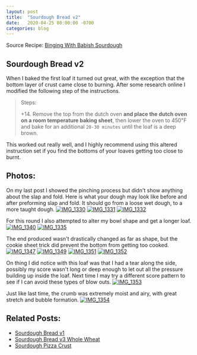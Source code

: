 ```yaml
---
layout: post
title:  "Sourdough Bread v2"
date:   2020-04-25 00:00:00 -0700
categories: blog
---
```


Source Recipe: [Binging With Babish Sourdough](https://basicswithbabish.co/basicsepisodes/sourdough-bread)

Sourdough Bread v2
-
When I baked the first loaf it turned out great, with the exception that the bottom layer of crust came close to burning.
After some research online I modified the following step of the instructions.


> Steps:
>
> +14. Remove the top from the dutch oven **and place the dutch oven on a room temperature baking sheet**, then lower the oven 
to 450℉ and bake for an additional `20-30 minutes` until the loaf is a deep brown.


This worked out really well, and I highly recommend using this altered instruction set if you find the bottoms of your loaves
getting too close to burnt. 


Photos:
-
On my last post I showed the pinching process but didn't show anything about the slap and fold. Here is what your dough
may look like before and after preforming slap and fold. It should go from a loose wet dough, to a more taught dough.
<a data-flickr-embed="true" href="https://www.flickr.com/photos/188265593@N07/49852517866/in/datetaken/" title="IMG_1330"><img src="https://live.staticflickr.com/65535/49852517866_a775380fa7_c.jpg" alt="IMG_1330"></a><script async src="//embedr.flickr.com/assets/client-code.js" charset="utf-8"></script>
<a data-flickr-embed="true" href="https://www.flickr.com/photos/188265593@N07/49851971658/in/datetaken-public/" title="IMG_1331"><img src="https://live.staticflickr.com/31337/49851971658_52ed729ba0_c.jpg"  alt="IMG_1331"></a><script async src="//embedr.flickr.com/assets/client-code.js" charset="utf-8"></script>
<a data-flickr-embed="true" href="https://www.flickr.com/photos/188265593@N07/49852517611/in/datetaken/" title="IMG_1332"><img src="https://live.staticflickr.com/65535/49852517611_27262475e0_c.jpg" alt="IMG_1332"></a><script async src="//embedr.flickr.com/assets/client-code.js" charset="utf-8"></script>

For this round I also attempted to alter my bowl shape and get a longer loaf.
<a data-flickr-embed="true" href="https://www.flickr.com/photos/188265593@N07/49852815082/in/datetaken/" title="IMG_1340"><img src="https://live.staticflickr.com/65535/49852815082_202e8b4cef_c.jpg"  alt="IMG_1340"></a><script async src="//embedr.flickr.com/assets/client-code.js" charset="utf-8"></script>
<a data-flickr-embed="true" href="https://www.flickr.com/photos/188265593@N07/49852517496/in/datetaken/" title="IMG_1335"><img src="https://live.staticflickr.com/65535/49852517496_a32d8c2c41_c.jpg" alt="IMG_1335"></a><script async src="//embedr.flickr.com/assets/client-code.js" charset="utf-8"></script>

The end produced wasn't drastically changed as far as shape, but the cookie sheet trick did prevent the bottom from getting 
too cooked. 
<a data-flickr-embed="true" href="https://www.flickr.com/photos/188265593@N07/49852509296/in/datetaken/" title="IMG_1347"><img src="https://live.staticflickr.com/65535/49852509296_b7a1d594f3_c.jpg" alt="IMG_1347"></a><script async src="//embedr.flickr.com/assets/client-code.js" charset="utf-8"></script>
<a data-flickr-embed="true" href="https://www.flickr.com/photos/188265593@N07/49852516066/in/datetaken/" title="IMG_1349"><img src="https://live.staticflickr.com/65535/49852516066_da8e2870e4_c.jpg" alt="IMG_1349"></a><script async src="//embedr.flickr.com/assets/client-code.js" charset="utf-8"></script>
<a data-flickr-embed="true" href="https://www.flickr.com/photos/188265593@N07/49852807352/in/datetaken/" title="IMG_1351"><img src="https://live.staticflickr.com/65535/49852807352_e2a48fda6f_c.jpg" alt="IMG_1351"></a><script async src="//embedr.flickr.com/assets/client-code.js" charset="utf-8"></script>
<a data-flickr-embed="true" href="https://www.flickr.com/photos/188265593@N07/49852515631/in/datetaken/" title="IMG_1352"><img src="https://live.staticflickr.com/65535/49852515631_f3e28b2d43_c.jpg" alt="IMG_1352"></a><script async src="//embedr.flickr.com/assets/client-code.js" charset="utf-8"></script>

On thing I did notice with this loaf was that I had a tear along the side, possibly my score wasn't long or deep enough 
to let out all the pressure building up inside the loaf. Next time I may try a different score pattern to see if I can 
avoid these types of blow outs. 
<a data-flickr-embed="true" href="https://www.flickr.com/photos/188265593@N07/49852515351/in/datetaken/" title="IMG_1353"><img src="https://live.staticflickr.com/65535/49852515351_d2b25da64e_c.jpg" alt="IMG_1353"></a><script async src="//embedr.flickr.com/assets/client-code.js" charset="utf-8"></script>

Just like last time, the crumb was extremely moist and airy, with great stretch and bubble formation.
<a data-flickr-embed="true" href="https://www.flickr.com/photos/188265593@N07/49852813507/in/datetaken/" title="IMG_1354"><img src="https://live.staticflickr.com/65535/49852813507_284e433098_c.jpg" alt="IMG_1354"></a><script async src="//embedr.flickr.com/assets/client-code.js" charset="utf-8"></script>

Related Posts:
-
- [Sourdough Bread v1](/blog/2020/04/18/Sourdogh-Bread-v1.html)
- [Sourdough Bread v3 Whole Wheat](/blog/2020/05/09/Sourdough-Bread-v3-Whole-Wheat.html)
- [Sourdough Pizza Crust](/blog/2020/05/17/Sourdough-Pizza-Crust.html)